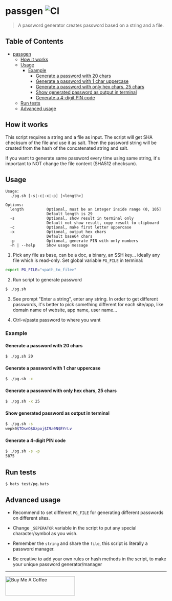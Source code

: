 # passgen ![CI](https://github.com/KevCui/passgen/workflows/CI/badge.svg) 

> A password generator creates password based on a string and a file.

## Table of Contents

- [passgen](#passgen)
  - [How it works](#how-it-works)
  - [Usage](#usage)
    - [Example](#example)
      - [Generate a password with 20 chars](#generate-a-password-with-20-chars)
      - [Generate a password with 1 char uppercase](#generate-a-password-with-1-char-uppercase)
      - [Generate a password with only hex chars, 25 chars](#generate-a-password-with-only-hex-chars-25-chars)
      - [Show generated password as output in terminal](#show-generated-password-as-output-in-terminal)
      - [Generate a 4-digit PIN code](#generate-a-4-digit-pin-code)
  - [Run tests](#run-tests)
  - [Advanced usage](#advanced-usage)

## How it works

This script requires a string and a file as input. The script will get SHA checksum of the file and use it as salt. Then the password string will be created from the hash of the concatenated string and salt.

If you want to generate same password every time using same string, it's important to NOT change the file content (SHA512 checksum).

## Usage

```
Usage:
  ./pg.sh [-s|-c|-x|-p] [<length>]

Options:
  length          Optional, must be an integer inside range (0, 105]
                  Default length is 29
  -s              Optional, show result in terminal only
                  Default not show result, copy result to clipboard
  -c              Optional, make first letter uppercase
  -x              Optional, output hex chars
                  Default base64 chars
  -p              Optional, generate PIN with only numbers
  -h | --help     Show usage message
```

1. Pick any file as base, can be a doc, a binary, an SSH key... ideally any file which is read-only. Set global variable `PG_FILE` in terminal:

```bash
export PG_FILE="<path_to_file>"
```

2. Run script to generate password

```bash
$ ./pg.sh
```

3. See prompt "Enter a string", enter any string. In order to get different passwords, it's better to pick something different for each site/app, like domain name of website, app name, user name...

4. Ctrl-v/paste password to where you want

### Example

#### Generate a password with 20 chars

```bash
$ ./pg.sh 20
```

#### Generate a password with 1 char uppercase

```bash
$ ./pg.sh -c
```

#### Generate a password with only hex chars, 25 chars

```bash
$ ./pg.sh -x 25
```

#### Show generated password as output in terminal

```bash
$ ./pg.sh -s
wepk0$TOseO$Gzpoj$I9a0N$EYrLv
```

#### Generate a 4-digit PIN code

```bash
$ ./pg.sh -s -p
5875
```

## Run tests

```bash
$ bats test/pg.bats
```

## Advanced usage

- Recommend to set different `PG_FILE` for generating different passwords on different sites.

- Change `_SEPERATOR` variable in the script to put any special character/symbol as you wish.

- Remember the `string` and share the `file`, this script is literally a password manager.

- Be creative to add your own rules or hash methods in the script, to make your unique password generator/manager

---

<a href="https://www.buymeacoffee.com/kevcui" target="_blank"><img src="https://cdn.buymeacoffee.com/buttons/v2/default-orange.png" alt="Buy Me A Coffee" height="60px" width="217px"></a>
